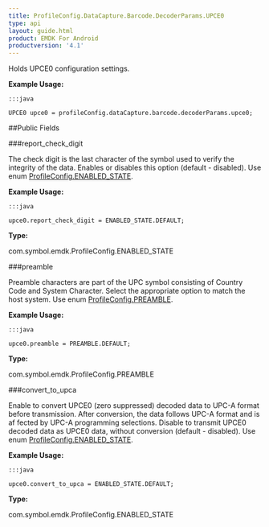 ```yaml
---
title: ProfileConfig.DataCapture.Barcode.DecoderParams.UPCE0
type: api
layout: guide.html
product: EMDK For Android
productversion: '4.1'
---
```



Holds UPCE0 configuration settings. 
 
 

**Example Usage:**
	
	:::java
	
	UPCE0 upce0 = profileConfig.dataCapture.barcode.decoderParams.upce0;
	


##Public Fields

###report_check_digit

The check digit is the last character of the symbol used to verify the integrity of the data. 
 Enables or disables this option (default - disabled). 
 Use enum [ ProfileConfig.ENABLED_STATE](../ProfileConfig-ENABLED_STATE). 
 
 

**Example Usage:**
	
	:::java
	
	upce0.report_check_digit = ENABLED_STATE.DEFAULT;
	


**Type:**

com.symbol.emdk.ProfileConfig.ENABLED_STATE

###preamble

Preamble characters are part of the UPC symbol consisting of Country Code and System Character. 
 Select the appropriate option to match the host system. 
 Use enum [ ProfileConfig.PREAMBLE](../ProfileConfig-PREAMBLE). 
 
 

**Example Usage:**
	
	:::java
	
	upce0.preamble = PREAMBLE.DEFAULT;
	


**Type:**

com.symbol.emdk.ProfileConfig.PREAMBLE

###convert_to_upca

Enable to convert UPCE0 (zero suppressed) decoded data to UPC-A format before transmission. 
 After conversion, the data follows UPC-A format and is af fected by UPC-A programming selections. 
 Disable to transmit UPCE0 decoded data as UPCE0 data, without conversion (default - disabled). 
 Use enum [ ProfileConfig.ENABLED_STATE](../ProfileConfig-ENABLED_STATE). 
 
 

**Example Usage:**
	
	:::java
	
	upce0.convert_to_upca = ENABLED_STATE.DEFAULT;
	


**Type:**

com.symbol.emdk.ProfileConfig.ENABLED_STATE










